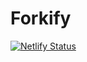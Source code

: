 # Forkify
[![Netlify Status](https://api.netlify.com/api/v1/badges/86bf75d9-263b-475b-b803-496351dff206/deploy-status)](https://app.netlify.com/sites/forkifypro/deploys)
